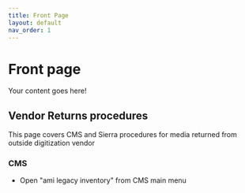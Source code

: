 ```yaml
---
title: Front Page
layout: default
nav_order: 1
---
```


# Front page
Your content goes here!

## Vendor Returns procedures

This page covers CMS and Sierra procedures for media returned from outside digitization vendor
### CMS
* Open "ami legacy inventory" from CMS main menu